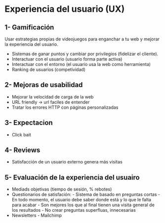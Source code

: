 # Experiencia del usuario (UX)

## 1- Gamificación

Usar estrategias propias de videojuegos para enganchar a tu web y mejorar la experiencia del usuario.

- Sistemas de ganar puntos y cambiar por privilegios (fidelizar el cliente).
- Interactuar con el usuario (usuario forma parte activa)
- Interactuar con el entorno (el usuario usa la web como herramienta)
- Ranking de usuarios (competividad)

## 2- Mejoras de usabilidad

- Mejorar la velocidad de carga de la web
- URL friendly -> url faciles de entender
- Tratar los errores HTTP con páginas personalizadas

## 3- Expectacion

- Click bait

## 4- Reviews

- Satisfacción de un usuario externo genera más visitas

## 5- Evaluación de la experiencia del usuairo

- Mediads objetivas (tiempo de sesión, % rebotes)
- Questionarios de satisfación:
        - Sistema de basado en preguntas cortas
        - En todo momento, el usuario debe saber donde está y lo que le falta para acabar
        - Son mejores los que al final tienen una visita general de los resultados
        - No crear preguntas superfluas, innecesarias
- Newsletters
        - Mailchimp